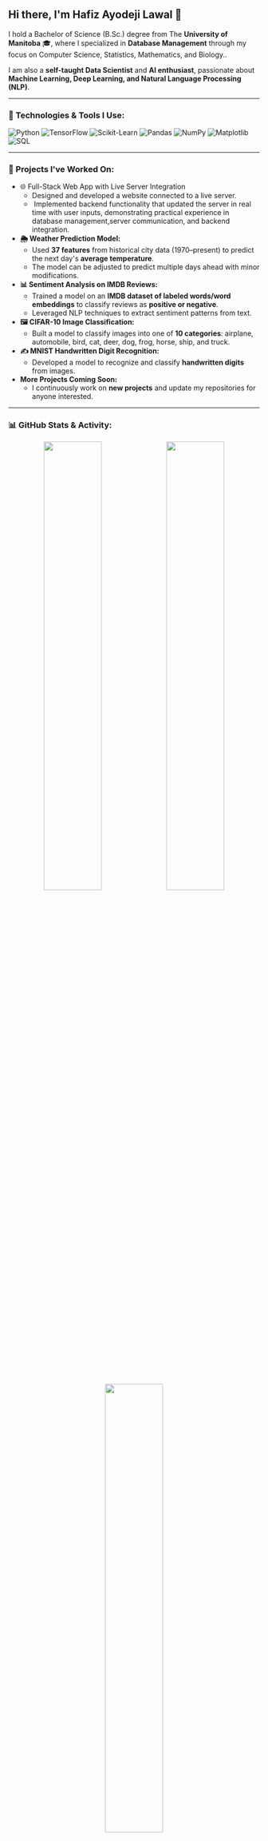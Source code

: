 ## Hi there, I'm Hafiz Ayodeji Lawal 👋  

I hold a Bachelor of Science (B.Sc.) degree from The **University of Manitoba** 🎓, where I specialized in **Database Management** through my focus on Computer Science, Statistics, Mathematics, and Biology..

I am also a **self-taught Data Scientist** and **AI enthusiast**, passionate about **Machine Learning, Deep Learning, and Natural Language Processing (NLP)**.  

---

### **🚀 Technologies & Tools I Use:**  

![Python](https://img.shields.io/badge/Python-3776AB?style=for-the-badge&logo=python&logoColor=white)
![TensorFlow](https://img.shields.io/badge/TensorFlow-FF6F00?style=for-the-badge&logo=tensorflow&logoColor=white)
![Scikit-Learn](https://img.shields.io/badge/Scikit--Learn-F7931E?style=for-the-badge&logo=scikit-learn&logoColor=white)
![Pandas](https://img.shields.io/badge/Pandas-150458?style=for-the-badge&logo=pandas&logoColor=white)
![NumPy](https://img.shields.io/badge/NumPy-013243?style=for-the-badge&logo=numpy&logoColor=white)
![Matplotlib](https://img.shields.io/badge/Matplotlib-3776AB?style=for-the-badge&logo=python&logoColor=white)
![SQL](https://img.shields.io/badge/SQL-4479A1?style=for-the-badge&logo=mysql&logoColor=white)

---

### **📌 Projects I've Worked On:**  
- 🌐 Full-Stack Web App with Live Server Integration
  - Designed and developed a website connected to a live server.
  -  Implemented backend functionality that updated the server in real time with user inputs, demonstrating practical experience in database management,server communication, and backend integration.
- **🌦 Weather Prediction Model:**  
  - Used **37 features** from historical city data (1970–present) to predict the next day's **average temperature**.  
  - The model can be adjusted to predict multiple days ahead with minor modifications.  
- **📊 Sentiment Analysis on IMDB Reviews:**  
  - Trained a model on an **IMDB dataset of labeled words/word embeddings** to classify reviews as **positive or negative**.  
  - Leveraged NLP techniques to extract sentiment patterns from text.  
- **🖼 CIFAR-10 Image Classification:**  
  - Built a model to classify images into one of **10 categories**: airplane, automobile, bird, cat, deer, dog, frog, horse, ship, and truck.  
- **✍ MNIST Handwritten Digit Recognition:**  
  - Developed a model to recognize and classify **handwritten digits** from images.  
- **More Projects Coming Soon:**  
  - I continuously work on **new projects** and update my repositories for anyone interested.  

---

### **📊 GitHub Stats & Activity:**  

<p align="center">
  <img width="48%" src="https://github-readme-stats.vercel.app/api?username=h02lawal&show_icons=true&theme=tokyonight" />
  <img width="48%" src="https://github-readme-streak-stats.herokuapp.com/?user=h02lawal&theme=tokyonight" />
</p>

<p align="center">
  <img width="48%" src="https://github-readme-stats.vercel.app/api/top-langs/?username=h02lawal&layout=compact&theme=tokyonight" />
</p>

---

### **📌 Programming Languages:**  
- **Primary Language:** Python 🐍 (Used for Data Science & AI Projects)  
- **Other Languages:** C, C++, Java, HTML, CSS, JavaScript, PHP, SQL and C#(I've used this a little bit)  
- **AI/ML Libraries & Tools:** TensorFlow, Scikit-Learn, NumPy, Pandas, Matplotlib  

---

📊 **Data Science & AI Skills:**

**Machine Learning** (Supervised & Unsupervised Learning)

**Deep Learning** (CNN, RNN, Transformers, etc.)

**Natural Language Processing** (NLP)

**Feature Engineering & Model Optimization**

**Data Visualization** (Matplotlib, Seaborn, Tableau)

**Big Data & SQL Databases**

**Database Management & Server Integration (e.g., building websites connected to live servers for real-time data updates)**

I leverage AI-assisted tools, such as **ChatGPT**, to break down complex problems and streamline debugging processes.

---

### **🤝 Collaboration & Interests:**  
'm interested in collaborating on projects related to:
✅ Data Analysis – uncovering patterns in data
✅ Predictive Modeling – making data-driven forecasts
✅ Machine Learning Applications – solving real-world problems
✅ Database Management – designing, implementing, and integrating databases with live applications 

---

### **📬 Let's Connect!**  
📧 **Email:** HAFIZLAWAL67@YAHOO.COM  
I check my email frequently, so feel free to reach out, and I'll get back to you shortly!  

